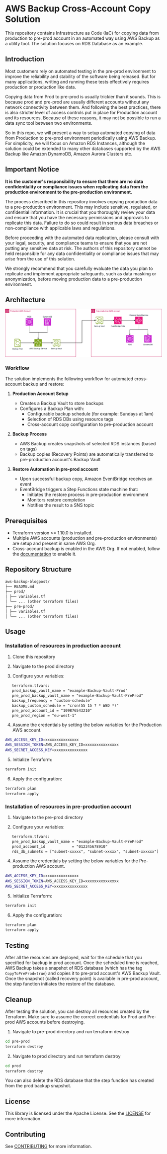 # AWS Backup Cross-Account Copy Solution

This repository contains Infrastructure as Code (IaC) for copying data from production to pre-prod account in an automated way using AWS Backup as a utility tool. The solution focuses on RDS Database as an example.

## Introduction

Most customers rely on automated testing in the pre-prod environment to improve the reliability and stability of the software being released. But for many applications, writing and running these tests effectively requires production or production like data.

Copying data from Prod to pre-prod is usually trickier than it sounds. This is because prod and pre-prod are usually different accounts without any network connectivity between them. And following the best practices, there is also stricter level of access controls put in place for Production account and its resources. Because of these reasons, it may not be possible to run a data sync tool between two environments.

So in this repo, we will present a way to setup automated copying of data from Production to pre-prod environment periodically using AWS Backup. For simplicity, we will focus on Amazon RDS Instances, although the solution could be extended to many other databases supported by the AWS Backup like Amazon DynamoDB, Amazon Aurora Clusters etc.

## Important Notice

**It is the customer's responsibility to ensure that there are no data confidentiality or compliance issues when replicating data from the production environment to the pre-production environment.**

The process described in this repository involves copying production data to a pre-production environment. This may include sensitive, regulated, or confidential information. It is crucial that you thoroughly review your data and ensure that you have the necessary permissions and approvals to replicate this data. Failure to do so could result in serious data breaches or non-compliance with applicable laws and regulations.

Before proceeding with the automated data replication, please consult with your legal, security, and compliance teams to ensure that you are not putting any sensitive data at risk. The authors of this repository cannot be held responsible for any data confidentiality or compliance issues that may arise from the use of this solution.

We strongly recommend that you carefully evaluate the data you plan to replicate and implement appropriate safeguards, such as data masking or anonymization, before moving production data to a pre-production environment.


## Architecture
![AWS Backup Cross-Account Copy Architecture](./images/architecture.png)

### Workflow

The solution implements the following workflow for automated cross-account backup and restore:

1. **Production Account Setup**
   - Creates a Backup Vault to store backups
   - Configures a Backup Plan with:
     - Configurable backup schedule (for example: Sundays at 1am)
     - Selection of RDS DBs using resource tags
     - Cross-account copy configuration to pre-production account

2. **Backup Process**
   - AWS Backup creates snapshots of selected RDS instances (based on tags)
   - Backup copies (Recovery Points) are automatically transferred to pre-production account's Backup Vault

3. **Restore Automation in pre-prod account**
   - Upon successful backup copy, Amazon EventBridge receives an event
   - EventBridge triggers a Step Functions state machine that:
     - Initiates the restore process in pre-production environment
     - Monitors restore completion
     - Notifies the result to a SNS topic

## Prerequisites

- Terraform version >= 1.10.0 is installed.
- Multiple AWS accounts (production and pre-production environments) are setup and present in same AWS Org.
- Cross-account backup is enabled in the AWS Org. If not enabled, follow the [documentation](https://docs.aws.amazon.com/aws-backup/latest/devguide/create-cross-account-backup.html#prereq-cab) to enable it.

## Repository Structure

```
aws-backup-blogpost/
├── README.md
├── prod/
│ ├── variables.tf
│ └── ... (other terraform files)
├── pre-prod/
│ ├── variables.tf
│ └── ... (other terraform files)
```

## Usage

### Installation of resources in production account
1. Clone this repository

2. Navigate to the prod directory

3. Configure your variables:

```hcl
   terraform.tfvars:
   prod_backup_vault_name = "example-Backup-Vault-Prod"
   pre_prod_backup_vault_name = "example-Backup-Vault-PreProd"
   backup_frequency = "custom-schedule"
   backup_custom_schedule = "cron(55 15 ? * WED *)"
   pre_prod_account_id = "109876543210"
   pre_prod_region = "eu-west-1"
```

4. Assume the credentials by setting the below variables for the Production AWS account.

```bash
AWS_ACCESS_KEY_ID=xxxxxxxxxxxxxxx
AWS_SESSION_TOKEN=AWS_ACCESS_KEY_ID=xxxxxxxxxxxxxxx
AWS_SECRET_ACCESS_KEY=xxxxxxxxxxxxxxx
```

5. Initialize Terraform:

```bash
terraform init
```

6. Apply the configuration:
```bash
terraform plan
terraform apply
```

### Installation of resources in pre-production account

1. Navigate to the pre-prod directory

2. Configure your variables:

```hcl
   terraform.tfvars:
   pre_prod_backup_vault_name = "example-Backup-Vault-PreProd"
   prod_account_id            = "012345678910"
   rds_db_subnets = ["subnet-xxxxx", "subnet-xxxxx", "subnet-xxxxxx"]
```

4. Assume the credentials by setting the below variables for the Pre-production AWS account.

```bash
AWS_ACCESS_KEY_ID=xxxxxxxxxxxxxxx
AWS_SESSION_TOKEN=AWS_ACCESS_KEY_ID=xxxxxxxxxxxxxxx
AWS_SECRET_ACCESS_KEY=xxxxxxxxxxxxxxx
```

5. Initialize Terraform:

```bash
terraform init
```

6. Apply the configuration:
```bash
terraform plan
terraform apply
```

## Testing

After all the resources are deployed, wait for the schedule that you specified for backup in prod account.
Once the scheduled time is reached, AWS Backup takes a snapshot of RDS database (which has the tag `CopyToPreProd=true`)
and copies it to pre-prod account's AWS Backup Vault. Once the snapshot (called recovery point) is available in
pre-prod account, the step function initiates the restore of the database.


## Cleanup

After testing the solution, you can destroy all resources created by the Terraform. Make sure to assume the correct credentials for Prod and Pre-prod AWS accounts before destroying.

1. Navigate to pre-prod directory and run terraform destroy
```bash
cd pre-prod
terraform destroy
```

2. Navigate to prod directory and run terraform destroy
```bash
cd prod
terraform destroy
```

You can also delete the RDS database that the step function has created from the prod backup snapshot.

## License

This library is licensed under the Apache License. See the [LICENSE](LICENSE.txt) for more information.

## Contributing

See [CONTRIBUTING](CONTRIBUTING.md) for more information.
